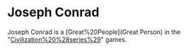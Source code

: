 # Joseph Conrad

Joseph Conrad is a [Great%20People](Great Person) in the "[Civilization%20%28series%29](Civilization)" games.